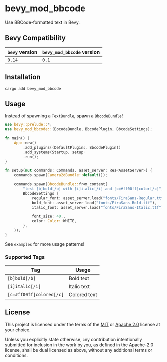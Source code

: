 # bevy_mod_bbcode

Use BBCode-formatted text in Bevy.

## Bevy Compatibility

| `bevy` version | `bevy_mod_bbcode` version |
| -------------- | ------------------------- |
| `0.14`         | `0.1`                     |

## Installation

```cli
cargo add bevy_mod_bbcode
```

## Usage

Instead of spawning a `TextBundle`, spawn a `BbcodeBundle`!

```rs
use bevy::prelude::*;
use bevy_mod_bbcode::{BbcodeBundle, BbcodePlugin, BbcodeSettings};

fn main() {
    App::new()
        .add_plugins((DefaultPlugins, BbcodePlugin))
        .add_systems(Startup, setup)
        .run();
}

fn setup(mut commands: Commands, asset_server: Res<AssetServer>) {
    commands.spawn(Camera2dBundle::default());

    commands.spawn(BbcodeBundle::from_content(
        "test [b]bold[/b] with [i]italic[/i] and [c=#ff00ff]color[/c]",
        BbcodeSettings {
            regular_font: asset_server.load("fonts/FiraSans-Regular.ttf"),
            bold_font: asset_server.load("fonts/FiraSans-Bold.ttf"),
            italic_font: asset_server.load("fonts/FiraSans-Italic.ttf"),

            font_size: 40.,
            color: Color::WHITE,
        },
    ));
}
```

See `examples` for more usage patterns!

### Supported Tags

| Tag                      | Usage        |
| ------------------------ | ------------ |
| `[b]bold[/b]`            | Bold text    |
| `[i]italic[/i]`          | Italic text  |
| `[c=#ff00ff]colored[/c]` | Colored text |

## License

This project is licensed under the terms of the [MIT](LICENSE-MIT) or [Apache 2.0](LICENSE-APACHE) license at your choice.

Unless you explicitly state otherwise, any contribution intentionally submitted for inclusion in the work by you, as defined in the Apache-2.0 license, shall be dual licensed as above, without any additional terms or conditions.
